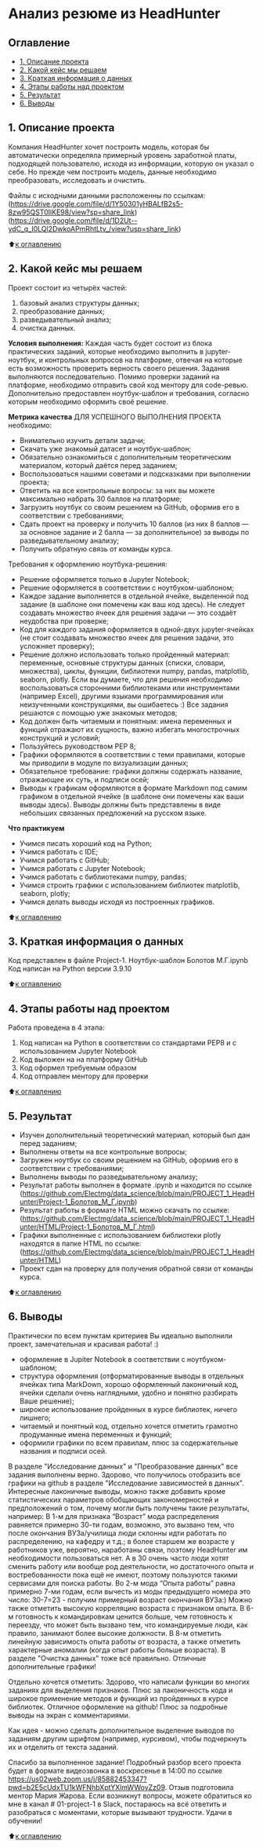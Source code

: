 # Анализ резюме из HeadHunter

## Оглавление
* [1. Описание проекта](https://github.com/Electmg/data_science/blob/main/PROJECT_1_HeadHunter/README.md#Описание-проекта)
* [2. Какой кейс мы решаем](https://github.com/Electmg/data_science/blob/main/PROJECT_1_HeadHunter/README.md#какой-кейс-мы-решаем)
* [3. Краткая информация о данных](https://github.com/Electmg/data_science/blob/main/PROJECT_1_HeadHunter/README.md#Краткая-информация-о-данных)
* [4. Этапы работы над проектом](https://github.com/Electmg/data_science/blob/main/PROJECT_1_HeadHunter/README.md#Этапы-работы-над-проектом)
* [5. Результат](https://github.com/Electmg/data_science/blob/main/PROJECT_1_HeadHunter/README.md#Результат)
* [6. Выводы](https://github.com/Electmg/data_science/blob/main/PROJECT_1_HeadHunter/README.md#Выводы)

## 1. Описание проекта
Компания HeadHunter хочет построить модель, которая бы автоматически определяла примерный уровень заработной платы, подходящей пользователю, исходя из информации, которую он указал о себе. Но прежде чем построить модель, данные необходимо преобразовать, исследовать и очистить.

Файлы с исходными данными расположенны по ссылкам: (https://drive.google.com/file/d/1Y50301yHBALfB2s5-8zw95QST0IlKE98/view?sp=share_link)
(https://drive.google.com/file/d/1D2Ut--ydC_q_I0LQl2DwkoAPmRhtLtv_/view?usp=share_link)

:arrow_up:[к оглавлению](https://github.com/Electmg/data_science/blob/main/PROJECT_1_HeadHunter/README.md#Оглавление)

## 2. Какой кейс мы решаем
Проект состоит из четырёх частей:
1. базовый анализ структуры данных;
2. преобразование данных;
3. разведывательный анализ;
4. очистка данных.

**Условия выполнения:**
Каждая часть будет состоит из блока практических заданий, которые необходимо выполнить в jupyter-ноутбук, и контрольных вопросов на платформе, отвечая на которые есть возможность проверить верность своего решения. Задания выполняются последовательно.
Помимо проверки заданий на платформе, необходимо отправить свой код ментору для code-ревью. Дополнительно предоставлен ноутбук-шаблон и требования, согласно которым необходимо оформить своё решение.

**Метрика качества**
ДЛЯ УСПЕШНОГО ВЫПОЛНЕНИЯ ПРОЕКТА необходимо:
- Внимательно изучить детали задачи;
- Скачать уже знакомый датасет и ноутбук-шаблон;
- Обязательно ознакомиться с дополнительным теоретическим материалом, который даётся перед заданием;
- Воспользоваться нашими советами и подсказками при выполнении проекта;
- Ответить на все контрольные вопросы: за них вы можете максимально набрать 30 баллов на платформе;
- Загрузить ноутбук со своим решением на GitHub, оформив его в соответствии с требованиями;
- Сдать проект на проверку и получить 10 баллов (из них 8 баллов — за основное задание и 2 балла — за дополнительное) за выводы по разведывательному анализу;
- Получить обратную связь от команды курса.

Требования к оформлению ноутбука-решения:
- Решение оформляется только в Jupyter Notebook;
- Решение оформляется в соответствии с ноутбуком-шаблоном;
- Каждое задание выполняется в отдельной ячейке, выделенной под задание (в шаблоне они помечены как ваш код здесь). Не следует создавать множество ячеек для решения задачи — это создаёт неудобства при проверке;
- Код для каждого задания оформляется в одной-двух jupyter-ячейках (не стоит создавать множество ячеек для решения задачи, это усложняет проверку);
- Решение должно использовать только пройденный материал: переменные, основные структуры данных (списки, словари, множества), циклы, функции, библиотеки numpy, pandas, matplotlib, seaborn, plotly. Если вы думаете, что для решения необходимо воспользоваться сторонними библиотеками или инструментами (например Excel), другими языками программирования или неизученными конструкциями, вы ошибаетесь :) Все задания решаются с помощью уже знакомых методов;
- Код должен быть читаемым и понятным: имена переменных и функций отражают их сущность, важно избегать многострочных конструкций и условий;
- Пользуйтесь руководством PEP 8;
- Графики оформляются в соответствии с теми правилами, которые мы приводили в модуле по визуализации данных;
- Обязательное требование: графики должны содержать название, отражающее их суть, и подписи осей;
- Выводы к графикам оформляются в формате Markdown под самим графиком в отдельной ячейке (в шаблоне они помечены как ваши выводы здесь).
Выводы должны быть представлены в виде небольших связанных предложений на русском языке.

**Что практикуем**
- Учимся писать хороший код на Python;
- Учимся работать с IDE;
- Учимся работать с GitHub;
- Учимся работать с Jupyter Notebook;
- Учимся работать с библиотеками numpy, pandas;
- Учимся строить графики с использованием библиотек matplotlib, seaborn, plotly;
- Учимся делать выводы исходя из построенных графиков.

:arrow_up:[к оглавлению](https://github.com/Electmg/data_science/blob/main/PROJECT_1_HeadHunter/README.md#Оглавление)

## 3. Краткая информация о данных
Код представлен в файле Project-1. Ноутбук-шаблон Болотов М.Г.ipynb
Код написан на Python версии 3.9.10

:arrow_up:[к оглавлению](https://github.com/Electmg/data_science/blob/main/PROJECT_1_HeadHunter/README.md#Оглавление)

## 4. Этапы работы над проектом
Работа проведена в 4 этапа:
1) Код написан на Python в соответствии со стандартами PEP8 и с использованием Jupyter Notebook
2) Код выложен на на платформу GitHub
3) Код оформел требуемым образом
4) Код отправлен ментору для проверки

:arrow_up:[к оглавлению](https://github.com/Electmg/data_science/blob/main/PROJECT_1_HeadHunter/README.md#Оглавление)

## 5. Результат

- Изучен дополнительный теоретический материал, который был дан перед заданием;
- Выполнены ответы на все контрольные вопросы;
- Загружен ноутбук со своим решением на GitHub, оформив его в соответствии с требованиями;
- Выполнены выводы по разведывательному анализу;
- Результат работы выполнен в формате .ipynb и находится по ссылке (https://github.com/Electmg/data_science/blob/main/PROJECT_1_HeadHunter/Project-1_Болотов_М_Г.ipynb)
- Результат работы в формате HTML можно скачать по ссылке: (https://github.com/Electmg/data_science/blob/main/PROJECT_1_HeadHunter/HTML/Project-1_Болотов_М_Г.html)
- Графики выполненные с использованием библиотеки plotly находятся в папке HTML по ссылке: (https://github.com/Electmg/data_science/blob/main/PROJECT_1_HeadHunter/HTML)
- Проект сдан на проверку для получения обратной связи от команды курса.

:arrow_up:[к оглавлению](https://github.com/Electmg/data_science/blob/main/PROJECT_1_HeadHunter/README.md#Оглавление)


## 6. Выводы

Практически по всем пунктам критериев Вы идеально выполнили проект, замечательная и красивая работа! :) 
+ оформление в Jupiter Notebook в соответствии с ноутбуком-шаблоном; 
+ структура оформления (отформатированные выводы в отдельных ячейках типа MarkDown, хорошо оформленный лаконичный код, ячейки сделали очень наглядными, удобно и понятно разбирать Ваше решение); 
+ широкое использование пройденных в курсе библиотек, ничего лишнего; 
+ читаемый и понятный код, отдельно хочется отметить грамотно продуманные имена переменных и функций; 
+ оформили графики по всем правилам, плюс за содержательные названия и подписи осей.

В разделе "Исследование данных" и "Преобразование данных" все задания выполнены верно. 
Здорово, что получилось отобразить все графики на github в разделе  "Исследование зависимостей в данных".
Интересные лаконичные выводы, можно также добавить кроме статистических параметров обобщающих закономерностей и предположений о том, почему могли быть получены такие результаты, например:
В 1-м для признака “Возраст” мода распределения равняется примерно 30-ти годам, возможно, это вызвано тем, что после окончания ВУЗа/училища люди склонны идти работать по распределению, на кафедру и т.д.; в более старшем же возрасте у работников уже, вероятно, наработаны связи, поэтому HeadHunter им необходимости пользоваться нет. А в 30 очень часто люди хотят сменить работу или вообще род деятельности, но достаточного опыта и востребованности пока ещё не имеют, поэтому пользуются такими сервисами для поиска работы.
Во 2-м мода “Опыта работы” равна примерно 7-ми годам, если вычесть из моды предыдущего номера это число: 30-7=23 - получим примерный возраст окончания ВУЗа:) Можно также отметить высокую корреляцию возраста с признаком опыта.
В 6-м готовность к командировкам ценится больше, чем готовность к переезду, что может быть вызвано тем, что командируемые люди, как правило, занимают более высокие должности.
В 8-м отметить линейную зависимость опыта работы от возраста, а также отметить характерные аномалии (когда опыт работы больше возраста).
В разделе "Очистка данных" тоже всё правильно. 
Отличные дополнительные графики! 

Отдельно хочется отметить: 
Здорово, что написали функции во многих заданиях для выделения признаков.
Плюс за лаконичность кода и широкое применение методов и функций из пройденных в курсе библиотек. 
Отличное оформление на github!
Плюс за подробные выводы на экран с комментариями.


Как идея - можно сделать дополнительное выделение выводов по заданиям другим шрифтом (например, курсивом), чтобы подчеркнуть их и отделить от текста заданий. 

Спасибо за выполненное задание! Подробный разбор всего проекта будет в формате видеозвонка в воскресенье в 14:00 по ссылке https://us02web.zoom.us/j/85882453347?pwd=b2E5cUdxTU1kWFNhbXptYXlmWWoyZz09. Отзыв подготовила ментор Мария Жарова. Если возникнут вопросы, можете обратиться ко мне в канал # 01-project-1 в Slack, постараюсь на всё ответить и разобраться с моментами, которые вызывают трудности. Удачи в обучении!

:arrow_up:[к оглавлению](https://github.com/Electmg/data_science/blob/main/PROJECT_1_HeadHunter/README.md#Оглавление)
